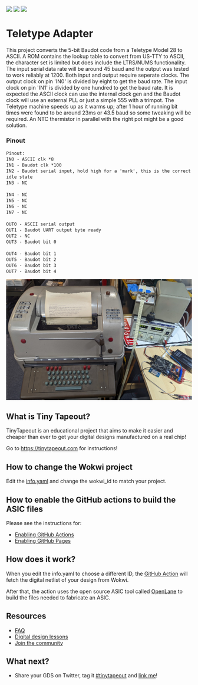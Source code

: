 ![](../../workflows/gds/badge.svg) ![](../../workflows/docs/badge.svg) ![](../../workflows/test/badge.svg)

# Teletype Adapter

This project converts the 5-bit Baudot code from a Teletype Model 28 to ASCII. A ROM contains the lookup table to convert from US-TTY to ASCII, the character set is limited but does include the LTRS/NUMS functionality. The input serial data rate will be around 45 baud and the output was tested to work reliably at 1200. Both input and output require seperate clocks. The output clock on pin 'IN0' is divided by eight to get the baud rate. The input clock on pin 'IN1' is divided by one hundred to get the baud rate. It is expected the ASCII clock can use the internal clock gen and the Baudot clock will use an external PLL or just a simple 555 with a trimpot. The Teletype machine speeds up as it warms up; after 1 hour of running bit times were found to be around 23ms or 43.5 baud so some tweaking will be required. An NTC thermistor in parallel with the right pot might be a good solution.

### Pinout
```
Pinout:
IN0 - ASCII clk *8
IN1 - Baudot clk *100
IN2 - Baudot serial input, hold high for a 'mark', this is the correct idle state
IN3 - NC

IN4 - NC
IN5 - NC
IN6 - NC
IN7 - NC

OUT0 - ASCII serial output
OUT1 - Baudot UART output byte ready
OUT2 - NC
OUT3 - Baudot bit 0

OUT4 - Baudot bit 1
OUT5 - Baudot bit 2
OUT6 - Baudot bit 3
OUT7 - Baudot bit 4
```

![Iamge of teletype setup](https://github.com/Luthor2k/tt02-baudot/blob/main/teleprinter-test.jpg)

## What is Tiny Tapeout?

TinyTapeout is an educational project that aims to make it easier and cheaper than ever to get your digital designs manufactured on a real chip!

Go to https://tinytapeout.com for instructions!

## How to change the Wokwi project

Edit the [info.yaml](info.yaml) and change the wokwi_id to match your project.

## How to enable the GitHub actions to build the ASIC files

Please see the instructions for:

* [Enabling GitHub Actions](https://tinytapeout.com/faq/#when-i-commit-my-change-the-gds-action-isnt-running)
* [Enabling GitHub Pages](https://tinytapeout.com/faq/#my-github-action-is-failing-on-the-pages-part)

## How does it work?

When you edit the info.yaml to choose a different ID, the [GitHub Action](.github/workflows/gds.yaml) will fetch the digital netlist of your design from Wokwi.

After that, the action uses the open source ASIC tool called [OpenLane](https://www.zerotoasiccourse.com/terminology/openlane/) to build the files needed to fabricate an ASIC.

## Resources

* [FAQ](https://tinytapeout.com/faq/)
* [Digital design lessons](https://tinytapeout.com/digital_design/)
* [Join the community](https://discord.gg/rPK2nSjxy8)

## What next?

* Share your GDS on Twitter, tag it [#tinytapeout](https://twitter.com/hashtag/tinytapeout?src=hashtag_click) and [link me](https://twitter.com/matthewvenn)!

